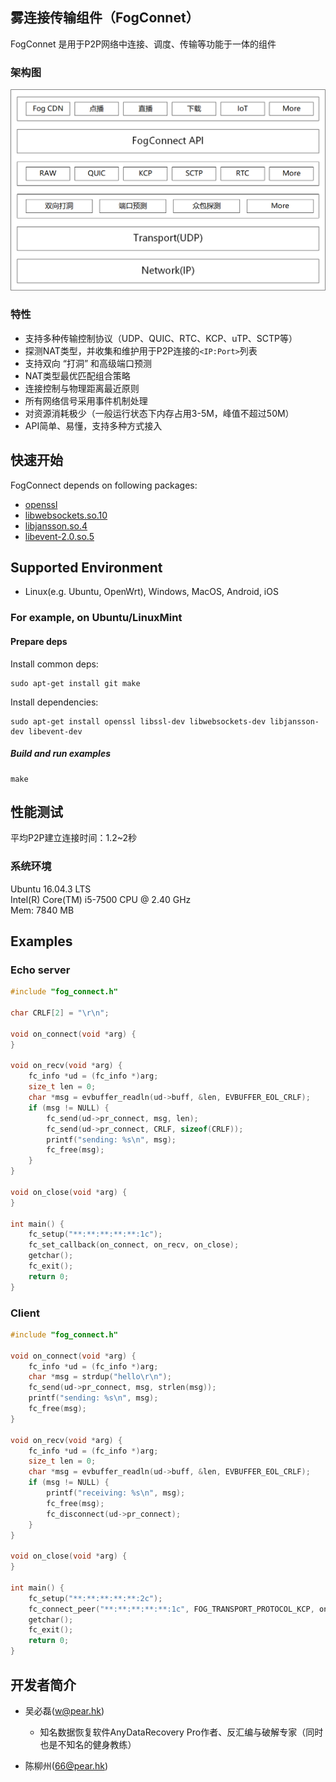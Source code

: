 ## 雾连接传输组件（FogConnet）

FogConnet 是用于P2P网络中连接、调度、传输等功能于一体的组件

### 架构图
![fog connect 架构图](./doc/images/fogconnectstack.png)

### 特性
- 支持多种传输控制协议（UDP、QUIC、RTC、KCP、uTP、SCTP等）
- 探测NAT类型，并收集和维护用于P2P连接的`<IP:Port>`列表
- 支持双向 “打洞” 和高级端口预测
- NAT类型最优匹配组合策略
- 连接控制与物理距离最近原则
- 所有网络信号采用事件机制处理
- 对资源消耗极少（一般运行状态下内存占用3-5M，峰值不超过50M）
- API简单、易懂，支持多种方式接入

## 快速开始
FogConnect depends on following packages:
- [openssl](https://www.cnblogs.com/emanlee/p/6100019.html)
- [libwebsockets.so.10](https://libwebsockets.org/)
- [libjansson.so.4](https://github.com/akheron/jansson)
- [libevent-2.0.so.5](https://github.com/libevent/libevent)


## Supported Environment
- Linux(e.g. Ubuntu, OpenWrt), Windows, MacOS, Android, iOS

### For example, on Ubuntu/LinuxMint

#### Prepare deps
Install common deps:

``` shell
sudo apt-get install git make
```

Install dependencies:

``` shell
sudo apt-get install openssl libssl-dev libwebsockets-dev libjansson-dev libevent-dev
```

##### Build and run examples
``` shell
make
```

## 性能测试
平均P2P建立连接时间：1.2~2秒

### 系统环境
Ubuntu 16.04.3 LTS \
Intel(R) Core(TM) i5-7500 CPU @ 2.40 GHz \
Mem: 7840 MB
## Examples

### Echo server
```C
#include "fog_connect.h"

char CRLF[2] = "\r\n";

void on_connect(void *arg) {
}

void on_recv(void *arg) {
    fc_info *ud = (fc_info *)arg;
    size_t len = 0;
    char *msg = evbuffer_readln(ud->buff, &len, EVBUFFER_EOL_CRLF);
    if (msg != NULL) {
        fc_send(ud->pr_connect, msg, len);
        fc_send(ud->pr_connect, CRLF, sizeof(CRLF));
        printf("sending: %s\n", msg);
        fc_free(msg);
    }
}

void on_close(void *arg) {
}

int main() {
    fc_setup("**:**:**:**:**:1c");
    fc_set_callback(on_connect, on_recv, on_close);
    getchar();
    fc_exit();
    return 0;
}

```
### Client

```C
#include "fog_connect.h"

void on_connect(void *arg) {
    fc_info *ud = (fc_info *)arg;
    char *msg = strdup("hello\r\n");
    fc_send(ud->pr_connect, msg, strlen(msg));
    printf("sending: %s\n", msg);
    fc_free(msg);
}

void on_recv(void *arg) {
    fc_info *ud = (fc_info *)arg;
    size_t len = 0;
    char *msg = evbuffer_readln(ud->buff, &len, EVBUFFER_EOL_CRLF);
    if (msg != NULL) {
        printf("receiving: %s\n", msg);
        fc_free(msg);
        fc_disconnect(ud->pr_connect);
    }
}

void on_close(void *arg) {
}

int main() {
    fc_setup("**:**:**:**:**:2c");
    fc_connect_peer("**:**:**:**:**:1c", FOG_TRANSPORT_PROTOCOL_KCP, on_connect, on_recv, on_close);
    getchar();
    fc_exit();
    return 0;
}

```

## 开发者简介
- 吴必磊(w@pear.hk)
    - 知名数据恢复软件AnyDataRecovery Pro作者、反汇编与破解专家（同时也是不知名的健身教练）

- 陈柳州(66@pear.hk)